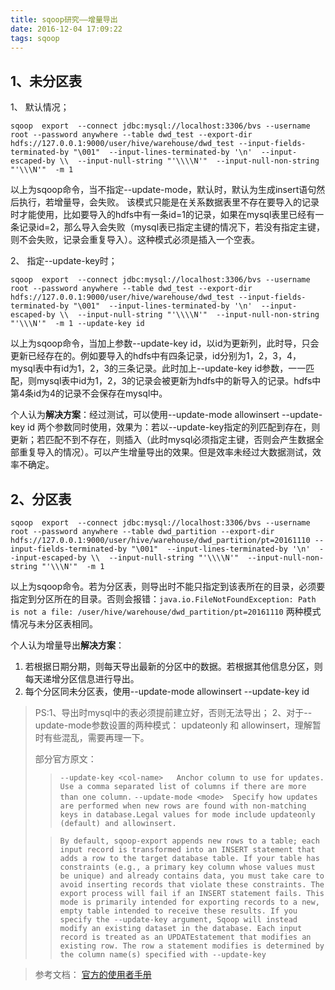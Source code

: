 ```yaml
---
title: sqoop研究——增量导出
date: 2016-12-04 17:09:22
tags: sqoop
---
```


## 1、未分区表
1、 默认情况；
```
sqoop  export  --connect jdbc:mysql://localhost:3306/bvs --username root --password anywhere --table dwd_test --export-dir hdfs://127.0.0.1:9000/user/hive/warehouse/dwd_test --input-fields-terminated-by "\001"  --input-lines-terminated-by '\n'  --input-escaped-by \\  --input-null-string "'\\\\N'"  --input-null-non-string "'\\\N'"  -m 1
```
以上为sqoop命令，当不指定--update-mode，默认时，默认为生成insert语句然后执行，若增量导，会失败。
该模式只能是在关系数据表里不存在要导入的记录时才能使用，比如要导入的hdfs中有一条id=1的记录，如果在mysql表里已经有一条记录id=2，那么导入会失败（mysql表已指定主键的情况下，若没有指定主键，则不会失败，记录会重复导入）。这种模式必须是插入一个空表。


2、 指定--update-key时；
```
sqoop  export  --connect jdbc:mysql://localhost:3306/bvs --username root --password anywhere --table dwd_test --export-dir hdfs://127.0.0.1:9000/user/hive/warehouse/dwd_test --input-fields-terminated-by "\001"  --input-lines-terminated-by '\n'  --input-escaped-by \\  --input-null-string "'\\\\N'"  --input-null-non-string "'\\\N'"  -m 1 --update-key id
```
以上为sqoop命令，当加上参数--update-key id，以id为更新列，此时导，只会更新已经存在的。例如要导入的hdfs中有四条记录，id分别为1，2，3，4，mysql表中有id为1，2，3的三条记录。此时加上--update-key id参数，一一匹配，则mysql表中id为1，2，3的记录会被更新为hdfs中的新导入的记录。hdfs中第4条id为4的记录不会保存在mysql中。

个人认为**解决方案**：经过测试，可以使用--update-mode allowinsert --update-key id 两个参数同时使用，效果为：若以--update-key指定的列匹配到存在，则更新；若匹配不到不存在，则插入（此时mysql必须指定主键，否则会产生数据全部重复导入的情况）。可以产生增量导出的效果。但是效率未经过大数据测试，效率不确定。



## 2、分区表
```
sqoop  export  --connect jdbc:mysql://localhost:3306/bvs --username root --password anywhere --table dwd_partition --export-dir hdfs://127.0.0.1:9000/user/hive/warehouse/dwd_partition/pt=20161110 --input-fields-terminated-by "\001"  --input-lines-terminated-by '\n'  --input-escaped-by \\  --input-null-string "'\\\\N'"  --input-null-non-string "'\\\N'"  -m 1
```
以上为sqoop命令。若为分区表，则导出时不能只指定到该表所在的目录，必须要指定到分区所在的目录。否则会报错：`java.io.FileNotFoundException: Path is not a file: /user/hive/warehouse/dwd_partition/pt=20161110`
两种模式情况与未分区表相同。


个人认为增量导出**解决方案**：  
1. 若根据日期分期，则每天导出最新的分区中的数据。若根据其他信息分区，则每天递增分区信息进行导出。    
2. 每个分区同未分区表，使用--update-mode allowinsert --update-key id




>PS:1、导出时mysql中的表必须提前建立好，否则无法导出；
>2、对于--update-mode参数设置的两种模式： updateonly 和 allowinsert，理解暂时有些混乱，需要再理一下。
>
>部分官方原文：
>> `--update-key <col-name>   Anchor column to use for updates. Use a comma separated list of columns if there are more than one column.`
> `--update-mode <mode>  Specify how updates are performed when new rows are found with non-matching keys in database.Legal values for mode include updateonly (default) and allowinsert.`
> 
>>`By default, sqoop-export appends new rows to a table; each input record is transformed into an INSERT statement that adds a row to the target database table. If your table has constraints (e.g., a primary key column whose values must be unique) and already contains data, you must take care to avoid inserting records that violate these constraints. The export process will fail if an INSERT statement fails. This mode is primarily intended for exporting records to a new, empty table intended to receive these results.
If you specify the --update-key argument, Sqoop will instead modify an existing dataset in the database. Each input record is treated as an UPDATEstatement that modifies an existing row. The row a statement modifies is determined by the column name(s) specified with --update-key
`
 

>参考文档： [官方的使用者手册](https://sqoop.apache.org/docs/1.4.6/SqoopUserGuide.html#_create_oracle_tables)  



